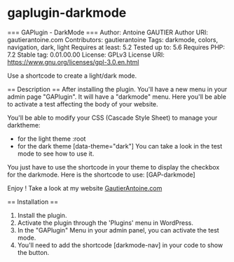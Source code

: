# gaplugin-darkmode
=== GAPlugin - DarkMode ===
Author: Antoine GAUTIER
Author URI: gautierantoine.com
Contributors: gautierantoine
Tags: darkmode, colors, navigation, dark, light
Requires at least: 5.2
Tested up to: 5.6
Requires PHP: 7.2
Stable tag: 0.01.00.00
License: GPLv3
License URI: https://www.gnu.org/licenses/gpl-3.0.en.html

Use a shortcode to create a light/dark mode.

== Description ==
After installing the plugin.
You'll have a new menu in your admin page "GAPlugin".
It will have a "darkmode" menu.
Here you'll be able to activate a test affecting the body of your website.

You'll be able to modify your CSS (Cascade Style Sheet) to manage your darktheme:
- for the light theme :root
- for the dark theme [data-theme="dark"]
You can take a look in the test mode to see how to use it.

You just have to use the shortcode in your theme to display the checkbox for the darkmode.
Here is the shortcode to use: [GAP-darkmode]

Enjoy !
Take a look at my website [GautierAntoine.com](https://gautierantoine.com)

== Installation ==
1. Install the plugin.
2. Activate the plugin through the 'Plugins' menu in WordPress.
3. In the "GAPlugin" Menu in your admin panel, you can activate the test mode.
4. You'll need to add the shortcode [darkmode-nav] in your code to show the button.
